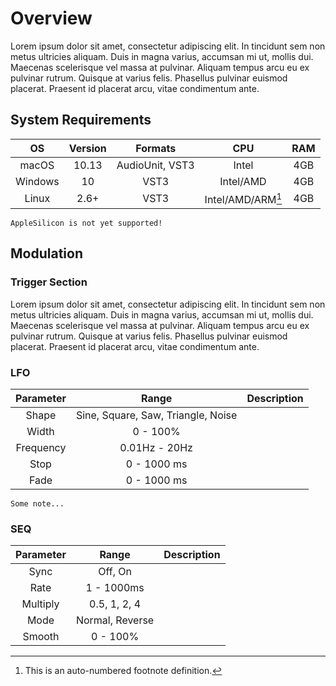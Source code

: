 # Overview

Lorem ipsum dolor sit amet, consectetur adipiscing elit. In tincidunt sem non metus ultricies aliquam. Duis in magna varius, accumsan mi ut, mollis dui. Maecenas scelerisque vel massa at pulvinar. Aliquam tempus arcu eu ex pulvinar rutrum. Quisque at varius felis. Phasellus pulvinar euismod placerat. Praesent id placerat arcu, vitae condimentum ante.

## System Requirements

|   OS    | Version |     Formats     |            CPU            | RAM |
| :-----: | :-----: | :-------------: | :-----------------------: | :-: |
|  macOS  |  10.13  | AudioUnit, VST3 |           Intel           | 4GB |
| Windows |   10    |      VST3       |         Intel/AMD         | 4GB |
|  Linux  |  2.6+   |      VST3       | Intel/AMD/ARM[^linux-arm] | 4GB |

[^linux-arm]: This is an auto-numbered footnote definition.

```{warning}
AppleSilicon is not yet supported!
```

## Modulation

### Trigger Section

Lorem ipsum dolor sit amet, consectetur adipiscing elit. In tincidunt sem non metus ultricies aliquam. Duis in magna varius, accumsan mi ut, mollis dui. Maecenas scelerisque vel massa at pulvinar. Aliquam tempus arcu eu ex pulvinar rutrum. Quisque at varius felis. Phasellus pulvinar euismod placerat. Praesent id placerat arcu, vitae condimentum ante.

### LFO

| Parameter |               Range                | Description |
| :-------: | :--------------------------------: | :---------: |
|   Shape   | Sine, Square, Saw, Triangle, Noise |             |
|   Width   |              0 - 100%              |             |
| Frequency |           0.01Hz - 20Hz            |             |
|   Stop    |            0 - 1000 ms             |             |
|   Fade    |            0 - 1000 ms             |             |

```{note}
Some note...
```

### SEQ

| Parameter |      Range      | Description |
| :-------: | :-------------: | :---------: |
|   Sync    |     Off, On     |             |
|   Rate    |   1 - 1000ms    |             |
| Multiply  |  0.5, 1, 2, 4   |             |
|   Mode    | Normal, Reverse |             |
|  Smooth   |    0 - 100%     |             |
